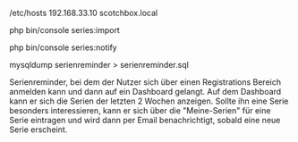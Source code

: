 /etc/hosts
192.168.33.10 scotchbox.local

php bin/console series:import

php bin/console series:notify

mysqldump serienreminder > serienreminder.sql


Serienreminder, bei dem der Nutzer sich über einen Registrations Bereich anmelden kann und dann auf ein Dashboard gelangt.
Auf dem Dashboard kann er sich die Serien der letzten 2 Wochen anzeigen.
Sollte ihn eine Serie besonders interessieren, kann er sich über die "Meine-Serien" für eine Serie
eintragen und wird dann per Email benachrichtigt, sobald eine neue Serie erscheint.